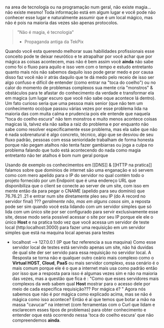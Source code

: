 na area de tecnologia ou na programação num geral, não existe magia... não existe mesmo! Toda informação está em algum lugar e você pode não conhecer esse lugar e naturalmente assumir que é um local mágico, mas não é pois na maioria das vezes são apenas protocolos.

> "Não é magia, é tecnologia"
> - Propaganda antiga da TekPix

Quando você esta querendo melhorar suas habilidades profissionais esse conceito pode te deixar neurótico e te atrapalhar por você achar que por mágica as coisas acontecem, mas não é bem assim você **ainda** não sabe como foi o fluxo para aquilo e isso vem com o tempo e estudo entretanto quanto mais nós não sabemos daquilo isso pode gerar medo e por causa disso faz você não ir atrás daquilo que te dá medo pelo receio de isso ser algo confuso e difícil de entender (como entrar na "toca do coelho") ou no calor do momento de problemas complexos sua mente cria "monstros" & obstáculos para te afastar do conhecimento da verdade e transformar ela em magica (um lugar escuro que você não sabe oque acontece lá dentro). Um fato curioso seria que uma pessoa mais senior (que não tem um conhecimento oco)que passou várias vezes por esse problema lida na maioria das com muita calma e prudencia pois ele entende que naquela "toca do coelho escura" não tem monstros e muito menos acontece coisas magicas lá, talvez ela não saiba a raiz do problema e por enquanto não sabe como resolver especificamente esse problema, mas ela sabe que não é nada sobrenatural é algo concreto, técnico, algo que se desviou de seu fluxo padrão, pessoas com essa senioridade trabalham de forma honesta porque não pegam atalhos não tenta fazer gambiarras ou joga a culpa no problema falando que tudo está acontecendo do nada como magia entretanto não ter atalhos é bom num geral porque 

Usando de exemplo os conhecimentos em [[DNS]] & [[HTTP na pratica]] falamos sobre que domínios de internet são uma enganação e só servem como com mero apelido para o IP do servidor no qual contém todo o projeto fornecido por um Endpoint que é uma endereço URL que disponibiliza que o client se conecte ao server de um site, com isso em mente então da para pegar o CNAME (apelido para seu domínio) que 76.76.21 .21 e entrar num site diretamente pleo seu IP (do A record no servidor final) ??? _geralmente não, mas em alguns casos sim_, a reposta pode ser sim quando você esta lidando com um servidor simples que só lida com um único site por ser configurado para servir exclusivamente esse site, desse modo seria possível acessar o site por seu IP porque ele ele o único **Host** e na pratica todo vez que você acessa um servidor de teste local (http:localhost:3000) para fazer uma requisição em um servidor simples que está na maquina local apenas para testes 
- localhost --> 127.0.0.1 (IP que faz referencia a sua maquina)
Como esse servidor local de testes está servindo apenas um site, não há duvidas de qual site der ser servido para essa requisição no servidor local. A Resposta se torna não e qualquer outro ceário mais complexo como o **Virtual HOST**, **Cloud**, **PaaS** ou mais servidor complexo, essa cenário é o mais comum porque ele é o que a internet mais usa como padrão então por isso que a resposta para isso é algumas vezes sim e não na maioria das vezes, mas a questão que fica é : "Como que esses servidores mais complexos da web sabem qual **Host** mostrar para o acesso dele por meio de cada especifica requisição??? Por mágica é? "
Agora nós sabemos que não é por mágica como explicado acima, mas se não é mágica como isso acontece? Então é aí que temos que botar a mão na massa "cavucar" na internet (com ferramentas com o Curl que lidam e esclarecem esses tipos de problemas) para obter conhecimento e entender oque está ocorrendo nessa 'toca do coelho escura' que não compreendemos **ainda**.